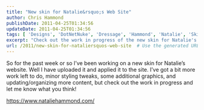 ```yaml
---
title: "New skin for Natalie&rsquo;s Web Site"
author: Chris Hammond
publishDate: 2011-04-25T01:34:56
updateDate: 2011-04-25T01:34:56
tags: [ 'Designs', 'DotNetNuke', 'Dressage', 'Hammond', 'Natalie', 'Skin', 'Skins', 'Themes' ]
excerpt: "Check out the work in progress of the new skin for Natalie's website! Minor styling tweaks, additional graphics, and more content updates coming soon."
url: /2011/new-skin-for-nataliersquos-web-site  # Use the generated URL with year
---
```

<p>So for the past week or so I’ve been working on a new skin for Natalie’s website. Well I have uploaded it and applied it to the site. I’ve got a bit more work left to do, minor styling tweaks, some additional graphics, and updating/organizing more content, but check out the work in progress and let me know what you think!</p>  <p><a href="https://www.nataliehammond.com/">https://www.nataliehammond.com/</a></p>

